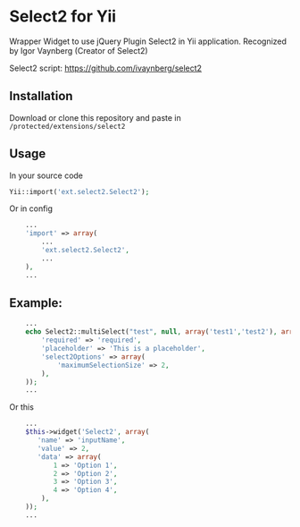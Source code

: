 # Select2 for Yii

Wrapper Widget to use jQuery Plugin Select2 in Yii application. Recognized by Igor Vaynberg (Creator of Select2)

Select2 script:
https://github.com/ivaynberg/select2

## Installation
Download or clone this repository and paste in `/protected/extensions/select2`

## Usage
In your source code
```php
Yii::import('ext.select2.Select2');
```
Or in config
```php
    ...
    'import' => array(
        ...
        'ext.select2.Select2',
        ...
    ),
    ...
```

## Example:
```php
    ...
    echo Select2::multiSelect("test", null, array('test1','test2'), array(
        'required' => 'required',
        'placeholder' => 'This is a placeholder',
        'select2Options' => array(
            'maximumSelectionSize' => 2,
        ),
    ));
    ...
```
Or this

```php
    ...
    $this->widget('Select2', array(
       'name' => 'inputName',
       'value' => 2,
       'data' => array(
           1 => 'Option 1',
           2 => 'Option 2',
           3 => 'Option 3',
           4 => 'Option 4',
        ),
    ));
    ...
```
